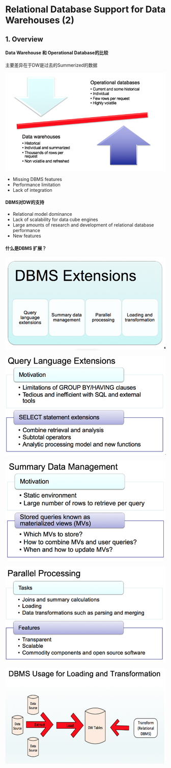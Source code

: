 # Relational Database Support for Data Warehouses \(2\)

## 1. Overview

#### Data Warehouse 和 Operational Database的比较

主要差异在于DW是过去的Summerized的数据

![](../../.gitbook/assets/screen-shot-2018-09-11-at-10.31.57-am.png)

* Missing DBMS features 
* Performance limitation
* Lack of integration

#### DBMS对DW的支持

* Relational model dominance
* Lack of scalability for data cube engines
* Large amounts of research and development of relational database performance
* New features

#### 什么是DBMS 扩展？

![](../../.gitbook/assets/screen-shot-2018-09-11-at-10.12.46-am.png)

![](../../.gitbook/assets/screen-shot-2018-09-11-at-10.12.54-am.png)

![](../../.gitbook/assets/screen-shot-2018-09-11-at-10.13.01-am.png)

![](../../.gitbook/assets/screen-shot-2018-09-11-at-10.13.06-am.png)

![](../../.gitbook/assets/screen-shot-2018-09-11-at-10.15.10-am.png)



